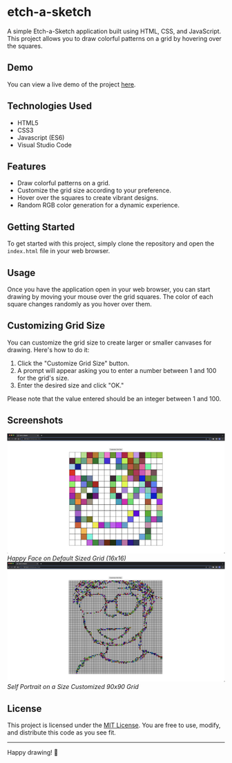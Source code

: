 # etch-a-sketch

A simple Etch-a-Sketch application built using HTML, CSS, and JavaScript. This project allows you to draw colorful patterns on a grid by hovering over the squares.

## Demo

You can view a live demo of the project [here](https://anthonynguyent.github.io/etch-a-sketch/).

## Technologies Used
- HTML5
- CSS3
- Javascript (ES6)
- Visual Studio Code

## Features

- Draw colorful patterns on a grid.
- Customize the grid size according to your preference.
- Hover over the squares to create vibrant designs.
- Random RGB color generation for a dynamic experience.

## Getting Started

To get started with this project, simply clone the repository and open the `index.html` file in your web browser.

## Usage

Once you have the application open in your web browser, you can start drawing by moving your mouse over the grid squares. The color of each square changes randomly as you hover over them.

## Customizing Grid Size

You can customize the grid size to create larger or smaller canvases for drawing. Here's how to do it:

1. Click the "Customize Grid Size" button.
2. A prompt will appear asking you to enter a number between 1 and 100 for the grid's size.
3. Enter the desired size and click "OK."

Please note that the value entered should be an integer between 1 and 100.

## Screenshots

![Happy Face](screenshots/happyface.png)
*Happy Face on Default Sized Grid (16x16)*
![Self Portrait](screenshots/selfportrait.png)
*Self Portrait on a Size Customized 90x90 Grid*

## License

This project is licensed under the [MIT License](LICENSE). You are free to use, modify, and distribute this code as you see fit.

---

Happy drawing! 🎨